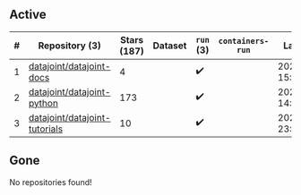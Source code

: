 ## Active
| # | Repository (3) | Stars (187) | Dataset | `run` (3) | `containers-run` | Last Modified |
| --- | --- | --- | --- | --- | --- | --- |
| 1 | [datajoint/datajoint-docs](https://github.com/datajoint/datajoint-docs) | 4 |  | :heavy_check_mark: |  | 2024-12-12 15:49:34+00:00 |
| 2 | [datajoint/datajoint-python](https://github.com/datajoint/datajoint-python) | 173 |  | :heavy_check_mark: |  | 2024-10-11 14:51:29+00:00 |
| 3 | [datajoint/datajoint-tutorials](https://github.com/datajoint/datajoint-tutorials) | 10 |  | :heavy_check_mark: |  | 2025-01-29 23:58:41+00:00 |

## Gone
No repositories found!
